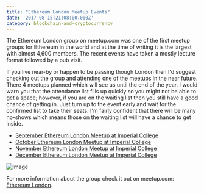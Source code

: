 ```yaml
---
title: "Ethereum London Meetup Events"
date: '2017-08-15T21:08:00.000Z'
category: blockchain-and-cryptocurrency
---
```

The Ethereum London group on meetup.com was one of the first meetup groups for Ethereum in the world and at the time of writing it is the largest with almost 4,600 members. The recent events have taken a mostly lecture format followed by a pub visit.

If you live near-by or happen to be passing though London then I'd suggest checking out the group and attending one of the meetups in the near future. There 4 meetups planned which will see us until the end of the year. I would warn you that the attendance list fills up quickly so you might not be able to get a space; however, if you are on the waiting list then you still have a good chance of getting in. Just turn up to the event early and wait for the confirmed list to take their seats. I'm fairly confident that there will be many no-shows which means those on the waiting list will have a chance to get inside.

*   [September Ethereum London Meetup at Imperial College](https://www.meetup.com/ethereum/events/242549206/)
*   [October Ethereum London Meetup at Imperial College](https://www.meetup.com/ethereum/events/242548678/)
*   [November Ethereum London Meetup at Imperial College](https://www.meetup.com/ethereum/events/242550061/)
*   [December Ethereum London Meetup at Imperial College](https://www.meetup.com/ethereum/events/242548551/)

![Image](https://steemitimages.com/DQmVVRa2CBVePXTqFRVdGxL36oiVRW3dXeTiqQnCPgwzDyq/image.png)

For more information about the group check it out on meetup.com: [Ethereum London](https://www.meetup.com/ethereum/).
